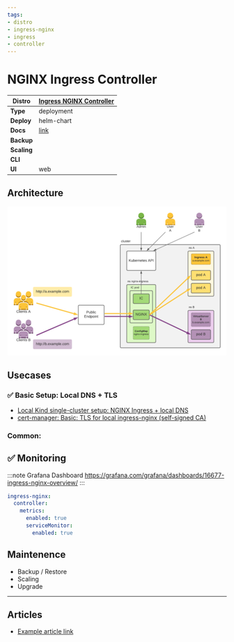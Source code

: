```yaml
---
tags:
- distro
- ingress-nginx
- ingress
- controller
---
```


# NGINX Ingress Controller

|**Distro**|[Ingress NGINX Controller](https://github.com/kubernetes/ingress-nginx)|
|-|-|
|**Type**|deployment|
|**Deploy**|helm-chart|
|**Docs**|[link](https://docs.nginx.com/nginx-ingress-controller/)|
|**Backup**||
|**Scaling**||
|**CLI**||
|**UI**|web|

## Architecture

![nginx-ingress-arch](.img/nginx-ingress-arch.png)

## Usecases

### :white_check_mark: Basic Setup: Local DNS + TLS

* [Local Kind single-cluster setup: NGINX Ingress + local DNS](../../infra/k8s/cluster-local-kind.md#nginx-ingress--local-dns)
* [cert-manager: Basic: TLS for local ingress-nginx (self-signed CA)](../tls/cert-manager.md#white_check_mark-basic-tls-for-local-ingress-nginx-self-signed-ca)
### Common:

## :white_check_mark: Monitoring

:::note Grafana Dashboard
https://grafana.com/grafana/dashboards/16677-ingress-nginx-overview/
:::

```yaml
ingress-nginx:
  controller:
    metrics:
      enabled: true
      serviceMonitor:
        enabled: true
```

## Maintenence

- Backup / Restore
- Scaling
- Upgrade

---

## Articles

* [Example article link](#)
